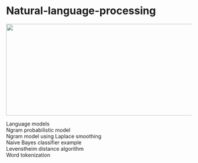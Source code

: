 # Natural-language-processing

<p align="center">
  <img width="700" height="250" src="https://miro.medium.com/max/1036/1*z_EFTnhzxA3FJROcjOqNXg.png">
</p>

Language models<br>
Ngram probabilistic model <br>
Ngram model using Laplace smoothing<br>
Naive Bayes classifier example<br>
Levenstheim distance algorithm<br>
Word tokenization<br>
